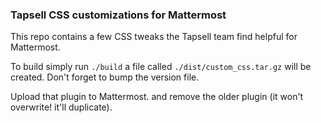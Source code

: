 ### Tapsell CSS customizations for Mattermost

This repo contains a few CSS tweaks the Tapsell team find helpful for Mattermost.

To build simply run `./build` a file called `./dist/custom_css.tar.gz` will be created. Don't forget to bump the version file.

Upload that plugin to Mattermost. and remove the older plugin (it won't overwrite! it'll duplicate).
